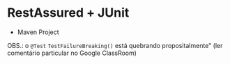 # RestAssured + JUnit

- Maven Project

OBS.: o `@Test` `TestFailureBreaking()` está quebrando propositalmente" (ler comentário particular no Google ClassRoom)
